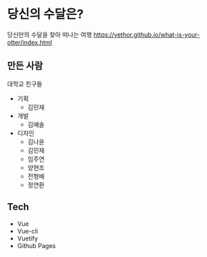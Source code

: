 # 당신의 수달은?

당신만의 수달을 찾아 떠나는 여행
https://yethor.github.io/what-is-your-otter/index.html

## 만든 사람

대학교 친구들

- 기획
  - 김민재
- 개발 
  - 김예솔
- 디자인 
  - 김나윤
  - 김민재
  - 임주연
  - 양현조
  - 전형배
  - 정연환

## Tech
- Vue
- Vue-cli
- Vuetify
- Github Pages

